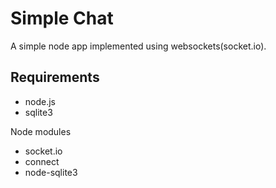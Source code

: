Simple Chat
========
A simple node app implemented using websockets(socket.io). 

Requirements
--------
* node.js
* sqlite3  

Node modules  

* socket.io
* connect
* node-sqlite3
 